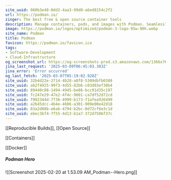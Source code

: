 ```yaml
---
site_uuid: 060b3e48-0dd2-4aa3-99d0-a6ed8154c2f2
url: https://podman.io/
zinger: The best free & open source container tools
description: Manage containers, pods, and images with Podman. Seamlessly work with containers and Kubernetes from your local environment.
image: https://podman.io/logos/optimized/podman-3-logo-95w-90h.webp
site_name: Podman
title: Podman
favicon: https://podman.io/favicon.ico
tags:
- Software-Development
- Cloud-Infrastructure
og_screenshot_url: https://og-screenshots-prod.s3.amazonaws.com/1366x768/80/false/255b9b3e474ff813ab119926b4055817b6e88a6a91b49d85ce261dedbfeaec36.jpeg
jina_last_request: '2025-03-09T06:45:03.383Z'
jina_error: 'Error occurred'
og_last_fetch: '2025-03-07T05:19:02.928Z'
site_uuid: 32b4d22e-2f14-4b28-a8f8-5309dbfb0388
site_uuid: ab2f4925-9973-4d55-82b6-c03d03ef30b4
site_uuid: 89440c88-1494-4945-be86-bcc91d35c197
site_uuid: fc247e29-47e2-4f4c-9601-ca7df52d72cd
site_uuid: f992344d-7f36-4999-b173-f1afea926499
site_uuid: a2645dcc-4b4e-4606-a301-909e00e42d18
site_uuid: 83a2d88b-e6ab-4794-b2bc-0d72cf6e3c1d
site_uuid: ebec3bf4-7f55-4d13-b1a7-372d7506f37c
---
```

[[Reproducible Builds]], [[Open Source]]

[[Containers]]

[[Docker]]

##### Podman Hero
![[Screenshot 2025-02-20 at 1.53.09 AM_Podman--Hero.png]]
